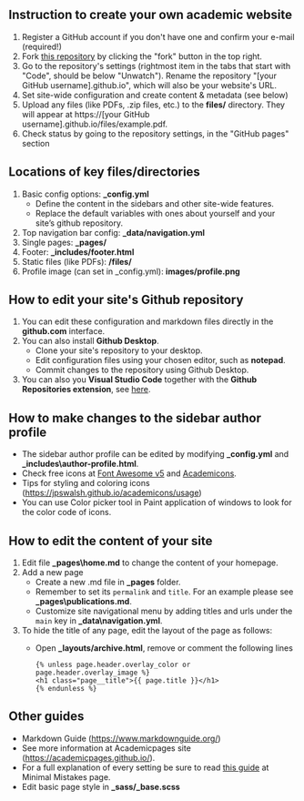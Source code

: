 ## Instruction to create your own academic website

1. Register a GitHub account if you don't have one and confirm your e-mail (required!)
1. Fork [this repository](https://github.com/quangdv09/quangdv09.github.io) by clicking the "fork" button in the top right. 
1. Go to the repository's settings (rightmost item in the tabs that start with "Code", should be below "Unwatch"). Rename the repository "[your GitHub username].github.io", which will also be your website's URL.
1. Set site-wide configuration and create content & metadata (see below)
1. Upload any files (like PDFs, .zip files, etc.) to the **files/** directory. They will appear at https://[your GitHub username].github.io/files/example.pdf.  
1. Check status by going to the repository settings, in the "GitHub pages" section


## Locations of key files/directories

1. Basic config options: **_config.yml**
    * Define the content in the sidebars and other site-wide features.
    * Replace the default variables with ones about yourself and your site’s github repository.
1. Top navigation bar config: **_data/navigation.yml**
1. Single pages: **_pages/**
1. Footer: **_includes/footer.html**
1. Static files (like PDFs): **/files/**
1. Profile image (can set in _config.yml): **images/profile.png**


## How to edit your site's Github repository

1. You can edit these configuration and markdown files directly in the **github.com** interface.
1. You can also install **Github Desktop**. 
    - Clone your site's repository to your desktop.
    - Edit configuration files using your chosen editor, such as **notepad**.
    - Commit changes to the repository using Github Desktop.
1. You can also you **Visual Studio Code** together with the **Github Repositories extension**, see [here](https://code.visualstudio.com/docs/editor/github).


## How to make changes to the sidebar author profile

- The sidebar author profile can be edited by modifying **_config.yml** and **_includes\author-profile.html**.
- Check free icons at [Font Awesome v5](https://fontawesome.com/v5/search) and [Academicons](https://jpswalsh.github.io/academicons/).
- Tips for styling and coloring icons (https://jpswalsh.github.io/academicons/usage)
- You can use Color picker tool in Paint application of windows to look for the color code of icons.

## How to edit the content of your site

1. Edit file **_pages\home.md** to change the content of your homepage.
1. Add a new page 
    - Create a new .md file in **_pages** folder.
    - Remember to set its `permalink` and `title`. For an example please see **_pages\publications.md**.
    - Customize site navigational menu by adding titles and urls under the `main` key in **_data\navigation.yml**.
1. To hide the title of any page, edit the layout of the page as follows:
    - Open **_layouts/archive.html**, remove or comment the following lines

        ```
        {% unless page.header.overlay_color or page.header.overlay_image %}
        <h1 class="page__title">{{ page.title }}</h1>
        {% endunless %}
        ```

## Other guides

- Markdown Guide (https://www.markdownguide.org/)
- See more information at Academicpages site (https://academicpages.github.io/).
- For a full explanation of every setting be sure to read [this guide](https://mmistakes.github.io/minimal-mistakes/docs/configuration/) at Minimal Mistakes page.
- Edit basic page style in **_sass/_base.scss**


